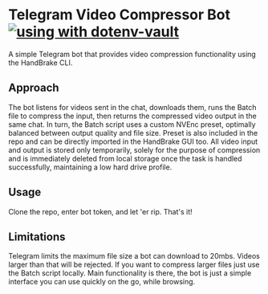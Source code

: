 # Telegram Video Compressor Bot [![using with dotenv-vault](https://badge.dotenv.org/using.svg?r=1)](https://www.dotenv.org/r/github.com/motdotla/dotenv?r=1)

A simple Telegram bot that provides video compression functionality using the HandBrake CLI.

## Approach

The bot listens for videos sent in the chat, downloads them, runs the Batch file to compress the input, then returns the compressed video output in the same chat. In turn, the Batch script uses a custom NVEnc preset, optimally balanced between output quality and file size. Preset is also included in the repo and can be directly imported in the HandBrake GUI too. All video input and output is stored only temporarily, solely for the purpose of compression and is immediately deleted from local storage once the task is handled successfully, maintaining a low hard drive profile.

## Usage

Clone the repo, enter bot token, and let 'er rip. That's it!

## Limitations

Telegram limits the maximum file size a bot can download to 20mbs. Videos larger than that will be rejected. If you want to compress larger files just use the Batch script locally. Main functionality is there, the bot is just a simple interface you can use quickly on the go, while browsing.
